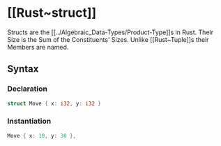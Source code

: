 
# [[Rust~struct]] 

Structs are the [[../Algebraic_Data-Types/Product-Type]]s in Rust. 
Their Size is the Sum of the Constituents' Sizes. 
Unlike [[Rust~Tuple]]s their Members are named. 

## Syntax 

### Declaration
```rust
struct Move { x: i32, y: i32 }
```

### Instantiation
```rust
Move { x: 10, y: 30 },
```
